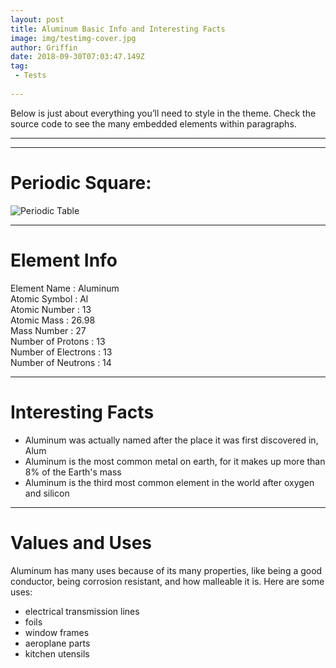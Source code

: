 ```yaml
---
layout: post
title: Aluminum Basic Info and Interesting Facts
image: img/testimg-cover.jpg
author: Griffin
date: 2018-09-30T07:03:47.149Z
tag: 
 - Tests
 
---
```


Below is just about everything you’ll need to style in the theme. Check the source code to see the many embedded elements within paragraphs.

---


---

# Periodic Square:
<img src="http://periodictable.com/Samples/013.21/s13.JPG" alt="Periodic Table"/>

---

# Element Info

Element Name : Aluminum <br/>
Atomic Symbol : Al <br/>
Atomic Number : 13 <br/>
Atomic Mass : 26.98 <br/>
Mass Number : 27 <br/>
Number of Protons : 13 <br/>
Number of Electrons : 13 <br/>
Number of Neutrons : 14 <br/>

---

# Interesting Facts

- Aluminum was actually named after the place it was first discovered in, Alum
- Aluminum is the most common metal on earth, for it makes up more than 8% of the Earth's mass
- Aluminum is the third most common element in the world after oxygen and silicon

---

# Values and Uses

Aluminum has many uses because of its many properties, like being a good conductor, being corrosion resistant, and how malleable it is. Here are some uses:
- electrical transmission lines
- foils
- window frames
- aeroplane parts
- kitchen utensils
